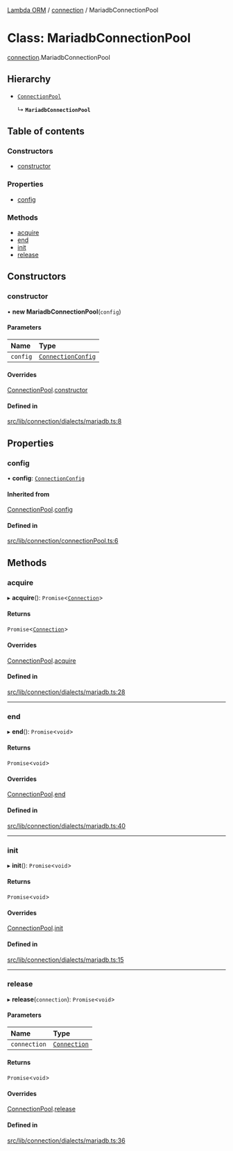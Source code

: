 [Lambda ORM](../README.md) / [connection](../modules/connection.md) / MariadbConnectionPool

# Class: MariadbConnectionPool

[connection](../modules/connection.md).MariadbConnectionPool

## Hierarchy

- [`ConnectionPool`](connection.ConnectionPool.md)

  ↳ **`MariadbConnectionPool`**

## Table of contents

### Constructors

- [constructor](connection.MariadbConnectionPool.md#constructor)

### Properties

- [config](connection.MariadbConnectionPool.md#config)

### Methods

- [acquire](connection.MariadbConnectionPool.md#acquire)
- [end](connection.MariadbConnectionPool.md#end)
- [init](connection.MariadbConnectionPool.md#init)
- [release](connection.MariadbConnectionPool.md#release)

## Constructors

### constructor

• **new MariadbConnectionPool**(`config`)

#### Parameters

| Name | Type |
| :------ | :------ |
| `config` | [`ConnectionConfig`](../interfaces/connection.ConnectionConfig.md) |

#### Overrides

[ConnectionPool](connection.ConnectionPool.md).[constructor](connection.ConnectionPool.md#constructor)

#### Defined in

[src/lib/connection/dialects/mariadb.ts:8](https://github.com/FlavioLionelRita/lambda-orm/blob/c5c7261/src/lib/connection/dialects/mariadb.ts#L8)

## Properties

### config

• **config**: [`ConnectionConfig`](../interfaces/connection.ConnectionConfig.md)

#### Inherited from

[ConnectionPool](connection.ConnectionPool.md).[config](connection.ConnectionPool.md#config)

#### Defined in

[src/lib/connection/connectionPool.ts:6](https://github.com/FlavioLionelRita/lambda-orm/blob/c5c7261/src/lib/connection/connectionPool.ts#L6)

## Methods

### acquire

▸ **acquire**(): `Promise`<[`Connection`](connection.Connection.md)\>

#### Returns

`Promise`<[`Connection`](connection.Connection.md)\>

#### Overrides

[ConnectionPool](connection.ConnectionPool.md).[acquire](connection.ConnectionPool.md#acquire)

#### Defined in

[src/lib/connection/dialects/mariadb.ts:28](https://github.com/FlavioLionelRita/lambda-orm/blob/c5c7261/src/lib/connection/dialects/mariadb.ts#L28)

___

### end

▸ **end**(): `Promise`<`void`\>

#### Returns

`Promise`<`void`\>

#### Overrides

[ConnectionPool](connection.ConnectionPool.md).[end](connection.ConnectionPool.md#end)

#### Defined in

[src/lib/connection/dialects/mariadb.ts:40](https://github.com/FlavioLionelRita/lambda-orm/blob/c5c7261/src/lib/connection/dialects/mariadb.ts#L40)

___

### init

▸ **init**(): `Promise`<`void`\>

#### Returns

`Promise`<`void`\>

#### Overrides

[ConnectionPool](connection.ConnectionPool.md).[init](connection.ConnectionPool.md#init)

#### Defined in

[src/lib/connection/dialects/mariadb.ts:15](https://github.com/FlavioLionelRita/lambda-orm/blob/c5c7261/src/lib/connection/dialects/mariadb.ts#L15)

___

### release

▸ **release**(`connection`): `Promise`<`void`\>

#### Parameters

| Name | Type |
| :------ | :------ |
| `connection` | [`Connection`](connection.Connection.md) |

#### Returns

`Promise`<`void`\>

#### Overrides

[ConnectionPool](connection.ConnectionPool.md).[release](connection.ConnectionPool.md#release)

#### Defined in

[src/lib/connection/dialects/mariadb.ts:36](https://github.com/FlavioLionelRita/lambda-orm/blob/c5c7261/src/lib/connection/dialects/mariadb.ts#L36)
